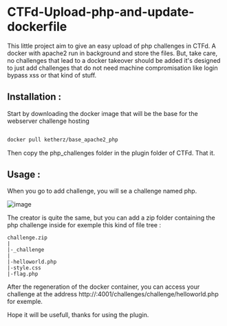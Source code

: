 # CTFd-Upload-php-and-update-dockerfile

This little project aim to give an easy upload of php challenges in CTFd. A docker with apache2 run in background and store the files.
But, take care, no challenges that lead to a docker takeover should be added it's designed to just add challenges that do not need machine compromisation like login bypass xss or that kind of stuff.

## Installation :

Start by downloading the docker image that will be the base for the webserver challenge hosting

```bash

docker pull ketherz/base_apache2_php

```
Then copy the php_challenges folder in the plugin folder of CTFd. That it.

## Usage :

When you go to add challenge, you will se a challenge named php. 

![image](https://user-images.githubusercontent.com/1362237/114372227-981c2580-9b81-11eb-8656-dbc3c4f3d356.png)

The creator is quite the same, but you can add a zip folder containing the php challenge inside for exemple this kind of file tree :



```
challenge.zip
|
|-_challenge
|
|-helloworld.php
|-style.css
|-flag.php
```


After the regeneration of the docker container, you can access your challenge at the address http://:4001/challenges/challenge/helloworld.php for exemple. 

Hope it will be usefull, thanks for using the plugin.

